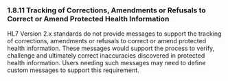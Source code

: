 ### 1.8.11 Tracking of Corrections, Amendments or Refusals to Correct or Amend Protected Health Information

HL7 Version 2.x standards do not provide messages to support the tracking of corrections, amendments or refusals to correct or amend protected health information. These messages would support the process to verify, challenge and ultimately correct inaccuracies discovered in protected health information. Users needing such messages may need to define custom messages to support this requirement.
